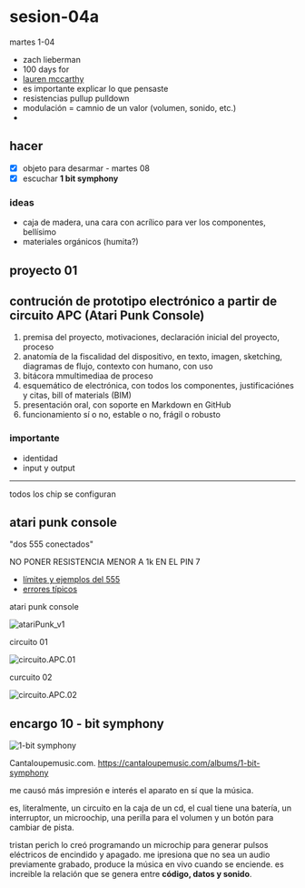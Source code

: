 # sesion-04a

martes 1-04

- zach lieberman
- 100 days for
- [lauren mccarthy](https://lauren-mccarthy.com/)
- es importante explicar lo que pensaste
- resistencias pullup pulldown
- modulación = camnio de un valor (volumen, sonido, etc.)
-

## hacer

- [x] objeto para desarmar - martes 08
- [x] escuchar **1 bit symphony**

### ideas

- caja de madera, una cara con acrílico para ver los componentes, bellísimo
- materiales orgánicos (humita?)

## proyecto 01

## contrución de prototipo electrónico a partir de circuito APC (Atari Punk Console)

1. premisa del proyecto, motivaciones, declaración inicial del proyecto, proceso
2. anatomía de la fiscalidad del dispositivo, en texto, imagen, sketching, diagramas de flujo, contexto con humano, con uso
3. bitácora mmultimediaa de proceso
4. esquemático de electrónica, con todos los componentes, justificaciónes y citas, bill of materials (BIM)
5. presentación oral, con soporte en Markdown en GitHub
6. funcionamiento sí o no, estable o no, frágil o robusto

### importante

- identidad
- input y output

____________________________________

todos los chip se configuran

## atari punk console

"dos 555 conectados"

NO PONER RESISTENCIA MENOR A 1k EN EL PIN 7

- [límites y ejemplos del 555](https://www.555-timer-circuits.com/)
- [errores típicos](https://www.555-timer-circuits.com/common-mistakes.html)

atari punk console

![atariPunk_v1](.\archivos\atariPunk_v1.png)

circuito 01

![circuito.APC.01](./archivos/circuito.APC.01.jpg)

curcuito 02

![circuito.APC.02](./archivos/circuito.APC.02.jpg)

## encargo 10 - bit symphony

![1-bit symphony](./archivos/1_bit_symphony.jpg)

Cantaloupemusic.com. <https://cantaloupemusic.com/albums/1-bit-symphony>

me causó más impresión e interés el aparato en sí que la música.

es, literalmente, un circuito en  la caja de un cd, el cual tiene una batería, un interruptor, un microochip, una perilla para el volumen y un botón para cambiar de pista.

tristan perich lo creó programando un microchip para generar pulsos eléctricos de encindido y apagado. me ipresiona que no sea un audio previamente grabado, produce la música en vivo cuando se enciende. es increible la relación que se genera entre **código, datos y sonido**.
